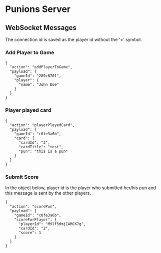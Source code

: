 # Punions Server


## WebSocket Messages
The connection id is saved as the player id without the '=' symbol.

### Add Player to Game
```
{
  "action": "addPlayerToGame",
  "payload": {
    "gameId": "289c8701",
    "player": {
      "name": "John Doe"
    }
  }
}
```

### Player played card
```
{
  "action": "playerPlayedCard",
  "payload": {
    "gameId": "c0fe3a6b",
    "card": {
      "cardId": "2",
      "cardTitle": "test",
      "pun": "this is a pun"
    }
  }
}
```

### Submit Score
In the object below, player id is the player who submitted her/his pun and this message is sent by the
other players.
```
{
  "action": "scorePun",
  "payload": {
    "gameId": "c0fe3a6b",
    "scoreForPlayer": {
      "playerId": "M9lf5dmjIAMCK7g",
      "cardId": "2",
      "score": 1
    }
  }
}
```
